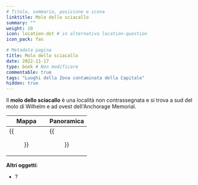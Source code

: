 ```yaml
---
# Titolo, sommario, posizione e icona
linktitle: Molo dello sciacallo
summary: ""
weight: 10
icon: location-dot # in alternativa location-question
icon_pack: fas

# Metadata pagina
title: Molo dello sciacallo
date: 2022-11-17
type: book # Non modificare
commentable: true
tags: "Luoghi della Zona contaminata della Capitale"
hidden: true
---
```



<div class="fo3">

Il **molo dello sciacallo** è una località non contrassegnata e si trova a sud del molo di Wilhelm e ad ovest dell'Anchorage Memorial.

| Mappa                                       | Panoramica                             |
| ------------------------------------------- | -------------------------------------- |
| {{<figure src="fo3/Scavengers_dock_loc.webp">}} | {{<figure src="fo3/ScavengersDock.webp">}} |


**Altri oggetti**:
- ?

</div>